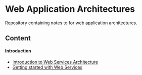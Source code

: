# Web Application Architectures

Repository containing notes to for web application architectures.

Content
-------
#### Introduction
- [Introduction to Web Services Architecture](https://github.com/szeyick/webApplicationArchitectures/tree/master/IntroductionToWebArchitectures)
- [Getting started with Web Services](https://github.com/szeyick/webApplicationArchitectures/tree/master/WebServiceEnvironment)
